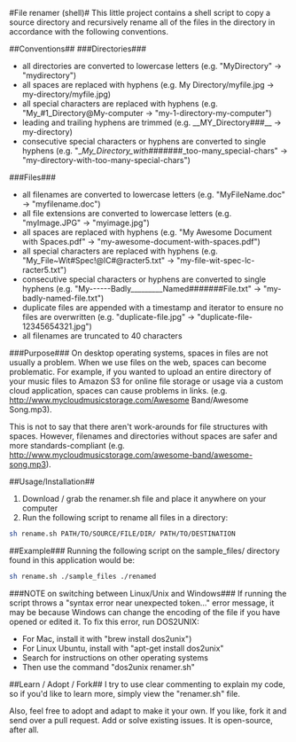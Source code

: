 #File renamer (shell)#
This little project contains a shell script to copy a source directory and recursively rename all of the files in the directory in accordance with the following conventions.

##Conventions##
###Directories###
- all directories are converted to lowercase letters (e.g. "MyDirectory" -> "mydirectory")
- all spaces are replaced with hyphens (e.g. My Directory/myfile.jpg -> my-directory/myfile.jpg)
- all special characters are replaced with hyphens (e.g. "My_#1_Directory@My-computer -> "my-1-directory-my-computer")
- leading and trailing hyphens are trimmed (e.g. \_\_MY_Directory###_\_ -> my-directory)
- consecutive special characters or hyphens are converted to single hyphens (e.g. "__My_Directory_with_#######_too-many_special-chars" -> "my-directory-with-too-many-special-chars")

###Files###
- all filenames are converted to lowercase letters (e.g. "MyFileName.doc" -> "myfilename.doc")
- all file extensions are converted to lowercase letters (e.g. "myImage.JPG" -> "myimage.jpg")
- all spaces are replaced with hyphens (e.g. "My Awesome Document with Spaces.pdf" -> "my-awesome-document-with-spaces.pdf")
- all special characters are replaced with hyphens (e.g. "My_File~Wit#Spec!@lC#@racter5.txt" -> "my-file-wit-spec-lc-racter5.txt")
- consecutive special characters or hyphens are converted to single hyphens (e.g. "My------Badly_________Named#######File.txt" -> "my-badly-named-file.txt")
- duplicate files are appended with a timestamp and iterator to ensure no files are overwritten (e.g. "duplicate-file.jpg" -> "duplicate-file-12345654321.jpg")
- all filenames are truncated to 40 characters

###Purpose###
On desktop operating systems, spaces in files are not usually a problem.  When we use files on the web, spaces can become problematic.  For example, if you wanted to upload an entire directory of your music files to Amazon S3 for online file storage or usage via a custom cloud application, spaces can cause problems in links.  (e.g. http://www.mycloudmusicstorage.com/Awesome Band/Awesome Song.mp3).   

This is not to say that there aren't work-arounds for file structures with spaces.  However, filenames and directories without spaces are safer and more standards-compliant (e.g. http://www.mycloudmusicstorage.com/awesome-band/awesome-song.mp3).

##Usage/Installation##
1. Download / grab the renamer.sh file and place it anywhere on your computer
2. Run the following script to rename all files in a directory:

```bash
sh rename.sh PATH/TO/SOURCE/FILE/DIR/ PATH/TO/DESTINATION
```

##Example###
Running the following script on the sample_files/ directory found in this application would be:

```bash
sh rename.sh ./sample_files ./renamed
```

###NOTE on switching between Linux/Unix and Windows###
If running the script throws a "syntax error near unexpected token..." error message, it may be because Windows can change the encoding of the file if you have opened or edited it.  To fix this error, run DOS2UNIX:

- For Mac, install it with "brew install dos2unix")
- For Linux Ubuntu, install with "apt-get install dos2unix"
- Search for instructions on other operating systems
- Then use the command "dos2unix renamer.sh"

##Learn / Adopt / Fork##
I try to use clear commenting to explain my code, so if you'd like to learn more, simply view the "renamer.sh" file.

Also, feel free to adopt and adapt to make it your own.  If you like, fork it and send over a pull request.  Add or solve existing issues.  It is open-source, after all.
